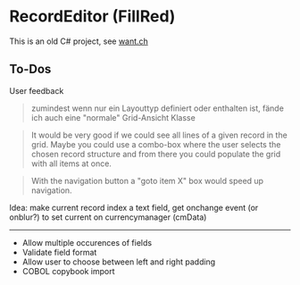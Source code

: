 # RecordEditor (FillRed)

This is an old C# project, see [want.ch](http://www.want.ch/FillRed/)


## To-Dos

User feedback

> zumindest wenn nur ein Layouttyp definiert oder enthalten ist, fände ich auch eine "normale" Grid-Ansicht Klasse 

> It would be very good if we could see all lines of a given record in the grid. Maybe you could use a combo-box where the user selects the chosen record structure and from there you could populate the grid with all items at once.


> With the navigation button a "goto item X" box would speed up navigation.

Idea: make current record index a text field, get onchange event (or onblur?) to set current on currencymanager (cmData)

------------------------------

* Allow multiple occurences of fields
* Validate field format
* Allow user to choose between left and right padding
* COBOL copybook import